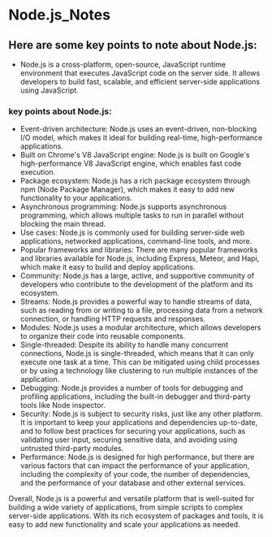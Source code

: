 # Node.js_Notes
## Here are some key points to note about Node.js:

- Node.js is a cross-platform, open-source, JavaScript runtime environment that executes JavaScript code on the server side. It allows developers to build fast, scalable, and efficient server-side applications using JavaScript.
### key points about Node.js:
- Event-driven architecture: Node.js uses an event-driven, non-blocking I/O model, which makes it ideal for building real-time, high-performance applications.
- Built on Chrome's V8 JavaScript engine: Node.js is built on Google's high-performance V8 JavaScript engine, which enables fast code execution.
- Package ecosystem: Node.js has a rich package ecosystem through npm (Node Package Manager), which makes it easy to add new functionality to your applications.
- Asynchronous programming: Node.js supports asynchronous programming, which allows multiple tasks to run in parallel without blocking the main thread.
- Use cases: Node.js is commonly used for building server-side web applications, networked applications, command-line tools, and more.
- Popular frameworks and libraries: There are many popular frameworks and libraries available for Node.js, including Express, Meteor, and Hapi, which make it easy to build and deploy applications.
- Community: Node.js has a large, active, and supportive community of developers who contribute to the development of the platform and its ecosystem.
- Streams: Node.js provides a powerful way to handle streams of data, such as reading from or writing to a file, processing data from a network connection, or handling HTTP requests and responses.
- Modules: Node.js uses a modular architecture, which allows developers to organize their code into reusable components.
- Single-threaded: Despite its ability to handle many concurrent connections, Node.js is single-threaded, which means that it can only execute one task at a time. This can be mitigated using child processes or by using a technology like clustering to run multiple instances of the application.
- Debugging: Node.js provides a number of tools for debugging and profiling applications, including the built-in debugger and third-party tools like Node inspector.
- Security: Node.js is subject to security risks, just like any other platform. It is important to keep your applications and dependencies up-to-date, and to follow best practices for securing your applications, such as validating user input, securing sensitive data, and avoiding using untrusted third-party modules.
- Performance: Node.js is designed for high performance, but there are various factors that can impact the performance of your application, including the complexity of your code, the number of dependencies, and the performance of your database and other external services.

Overall, Node.js is a powerful and versatile platform that is well-suited for building a wide variety of applications, from simple scripts to complex server-side applications. With its rich ecosystem of packages and tools, it is easy to add new functionality and scale your applications as needed.





